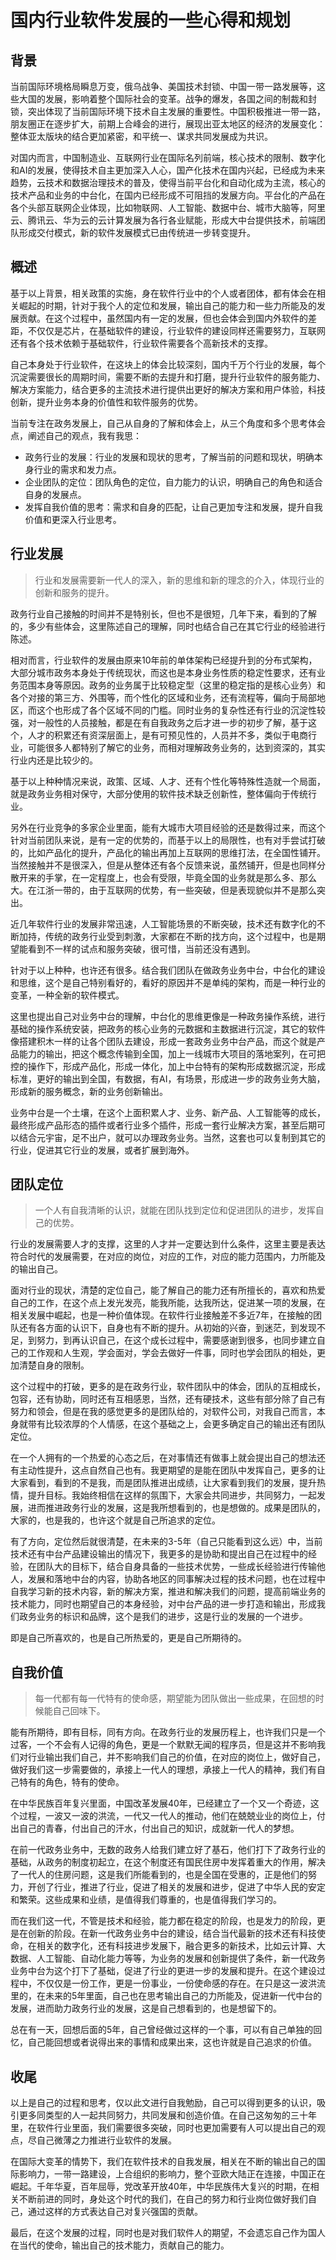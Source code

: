 # 国内行业软件发展的一些心得和规划



## 背景



当前国际环境格局瞬息万变，俄乌战争、美国技术封锁、中国一带一路发展等，这些大国的发展，影响着整个国际社会的变革。战争的爆发，各国之间的制裁和封锁，突出体现了当前国际环境下技术自主发展的重要性。中国积极推进一带一路，朋友圈正在逐步扩大，前期上合峰会的进行，展现出亚太地区的经济的发展变化：整体亚太版块的结合更加紧密，和平统一、谋求共同发展成为共识。

对国内而言，中国制造业、互联网行业在国际名列前端，核心技术的限制、数字化和AI的发展，使得技术自主更加深入人心，国产化技术在国内兴起，已经成为未来趋势，云技术和数据治理技术的普及，使得当前平台化和自动化成为主流，核心的技术产品和业务的中台化，在国内已经形成不可阻挡的发展方向。平台化的产品在各个头部互联网企业体现，比如物联网、人工智能、数据中台、城市大脑等，阿里云、腾讯云、华为云的云计算发展为各行各业赋能，形成大中台提供技术，前端团队形成交付模式，新的软件发展模式已由传统进一步转变提升。

## 概述


基于以上背景，相关政策的实施，身在软件行业中的个人或者团体，都有体会在相关崛起的时期，针对于我个人的定位和发展，输出自己的能力和一些力所能及的发展贡献。在这个过程中，虽然国内有一定的发展，但也会体会到国内外软件的差距，不仅仅是芯片，在基础软件的建设，行业软件的建设同样还需要努力，互联网还有各个技术依赖于基础软件，行业软件需要各个高新技术的支撑。

自己本身处于行业软件，在这块上的体会比较深刻，国内千万个行业的发展，每个沉淀需要很长的周期时间，需要不断的去提升和打磨，提升行业软件的服务能力、解决方案能力，结合更多的主流技术进行提供出更好的解决方案和用户体验，科技创新，提升业务本身的价值性和软件服务的优势。

当前专注在政务发展上，自己从自身的了解和体会上，从三个角度和多个思考体会点，阐述自己的观点，我有我思：

- 政务行业的发展：行业的发展和现状的思考，了解当前的问题和现状，明确本身行业的需求和发力点。
- 企业团队的定位：团队角色的定位，自力能力的认识，明确自己的角色和适合自身的发展点。
- 发挥自我价值的思考：需求和自身的匹配，让自己更加专注和发展，提升自我价值和更深入行业思考。


## 行业发展

> 行业和发展需要新一代人的深入，新的思维和新的理念的介入，体现行业的创新和服务的提升。

政务行业自己接触的时间并不是特别长，但也不是很短，几年下来，看到的了解的，多少有些体会，这里陈述自己的理解，同时也结合自己在其它行业的经验进行陈述。

相对而言，行业软件的发展由原来10年前的单体架构已经提升到的分布式架构，大部分城市政务本身处于传统现状，而这也是本身业务性质的稳定性要求，还有业务范围本身等原因。政务的业务属于比较稳定型（这里的稳定指的是核心业务）和各个对接的第三方、外围等，而个性化的区域和业务，还有流程等，偏向于局部地区，而这个也形成了各个区域不同的门槛。同时业务的复杂性还有行业的沉淀性较强，对一般性的人员接触，都是在有自我政务之后才进一步的初步了解，基于这个，人才的积累还有资深层面上，是有可预见性的，人员并不多，类似于电商行业，可能很多人都特别了解它的业务，而相对理解政务业务的，达到资深的，其实行业内还是比较少的。

基于以上种种情况来说，政策、区域、人才、还有个性化等特殊性造就一个局面，就是政务业务相对保守，大部分使用的软件技术缺乏创新性，整体偏向于传统行业。

另外在行业竞争的多家企业里面，能有大城市大项目经验的还是数得过来，而这个针对当前团队来说，是有一定的优势的，而基于以上的局限性，也有对手尝试打破的，比如产品化的提升，产品化的输出再加上互联网的思维打法，在全国性铺开。当然接触并不是很深入，但是从整体还有各个反馈来说，虽然铺开，但是也同样分散开来的手掌，在一定程度上，也会有受限，毕竟全国的业务就是那么多、那么大。在江浙一带的，由于互联网的优势，有一些突破，但是表现貌似并不是那么突出。

近几年软件行业的发展非常迅速，人工智能场景的不断突破，技术还有数字化的不断加持，传统的政务行业受到刺激，大家都在不断的找方向，这个过程中，也是期望能看到不一样的试点和服务突破，很可惜，当前还没有遇到。

针对于以上种种，也许还有很多。结合我们团队在做政务业务中台，中台化的建设和思维，这个是自己特别看好的，看好的原因并不是单纯的架构，而是一种行业的变革，一种全新的软件模式。

这里也提出自己对业务中台的理解，中台化的思维更像是一种政务操作系统，进行基础的操作系统安装，把政务的核心业务的元数据和主数据进行沉淀，其它的软件像搭建积木一样的让各个团队去建设，形成一套政务业务中台产品，而这个就是产品能力的输出，把这个概念传输到全国，加上一线城市大项目的落地案列，在可把控的操作下，形成产品化，形成一体化，加上中台特有的架构形成数据沉淀，形成标准，更好的输出到全国，有数据，有AI，有场景，形成进一步的政务业务大脑，形成新的服务概念，新的业务创新输出。

业务中台是一个土壤，在这个上面积累人才、业务、新产品、人工智能等的成长，最终形成产品形态的插件或者行业多个插件，形成一套行业解决方案，甚至后期可以结合元宇宙，足不出户，就可以办理政务业务。当然，这套也可以复制到其它的行业，促进其它行业的发展，或者扩展到海外。


## 团队定位

> 一个人有自我清晰的认识，就能在团队找到定位和促进团队的进步，发挥自己的优势。

行业的发展需要人才的支撑，这里的人才并一定要达到什么条件，这里主要是表达符合时代的发展需要，在对应的岗位，对应的工作，对应的能力范围内，力所能及的输出自己。

面对行业的现状，清楚的定位自己，能了解自己的能力还有所擅长的，喜欢和热爱自己的工作，在这个点上发光发亮，能我所能，达我所达，促进某一项的发展，在相关发展中崛起，也是一种价值体现。在软件行业接触差不多近7年，在接触的团队还有各方面的认识下，自身也有不断的提升。从初始的兴奋，到迷茫，到发现不足，到努力，到再认识自己，在这个成长过程中，需要感谢到很多，也同步建立自己的工作观和人生观，学会面对，学会去做好一件事，同时也学会团队的相处，更加清楚自身的限制。

这个过程中的打破，更多的是在政务行业，软件团队中的体会，团队的互相成长，包容，还有协助，同时还有互相感恩，当然，还有硬技术，这些有部分除了自己有努力和领会，但是在我的感觉更多的是团队给的，对软件公司，对我自己而言，本身就带有比较浓厚的个人情感，在这个基础之上，会更多确定自己的输出还有团队定位。

在一个人拥有的一个热爱的心态之后，在对事情还有做事上就会提出自己的想法还有主动性提升，这点自然自己也有。我更期望的是能在团队中发挥自己，更多的让大家看到，看到的不是我，而是团队推进出成绩，让大家看到我们的发展，提升热情，提升目标。我始终相信在这样的氛围下，大家会共同进步，共同努力，一起发展，进而推进政务行业的发展，这是我所想看到的，也是想做的。成果是团队的，大家的，也是我的，也许这个就是自己所追求的定位。

有了方向，定位然后就很清楚，在未来的3-5年（自己只能看到这么远）中，当前技术还有中台产品建设输出的情况下，我更多的是协助和提出自己在过程中的经验，在团队大的目标下，结合自身具备的一些技术优势，一些成长经验进行传输他人，发展和落地中台的内容，协助各地区的同事解决过程的技术问题，也在过程中自我学习新的技术内容，新的解决方案，推进和解决我们的问题，提高前端业务的技术能力，同时也期望自己的本身经验，对中台产品的进一步打造和输出，形成我们政务业务的标识和品牌，这个是我们的进步，这是行业的发展的一个进步。

即是自己所喜欢的，也是自己所热爱的，更是自己所期待的。

## 自我价值

> 每一代都有每一代特有的使命感，期望能为团队做出一些成果，在回想的时候能自己回味下。

能有所期待，即有目标，同有方向。在政务行业的发展历程上，也许我们只是一个过客，一个不会有人记得的角色，更是一个默默无闻的程序员，但是这并不影响我们对行业输出我们自己，并不影响我们自己的价值，在对应的岗位上，做好自己，做好我们这一步需要做的，承接上一代人的理想，承接上一代人的精神，我们有自己特有的角色，特有的使命。

在中华民族百年复兴里面，中国改革发展40年，已经建立了一个又一个奇迹，这个过程，一波又一波的洪流，一代又一代人的推动，他们在兢兢业业的岗位上，付出自己的青春，付出自己的汗水，付出自己的知识，成就新一代人的梦想。

在前一代政务业务中，无数的政务人给我们建立好了基石，他们打下了政务行业的基础，从政务的制度初起立，在这个制度还有国民住房中发挥着重大的作用，解决了一代人的住房问题，这是我们所能看到的，也是全国在受惠的，正是他们的努力，开创了行业，推进了行业，促进了相关的发展和进步，促进了中华人民的安定和繁荣。这些成果和业绩，是值得我们尊重的，也是值得我们学习的。

而在我们这一代，不管是技术和经验，能力都在稳定的阶段，也是发力的阶段，更是在创新的阶段。在新一代政务业务中台的建设，结合当代最新的技术还有科技使命，在相关的数字化，还有科技进步发展下，融合更多的新技术，比如云计算、大数据、人工智能、自动化能力等等，为业务的发展和创新提供了条件，新一代政务业务中台为这个打下了基础，促进了行业的更进一步的发展和提升。在这个建设过程中，不仅仅是一份工作，更是一份事业，一份使命感的存在。在只是这一波洪流里的，在未来的5年里面，自己也在思考输出自己的力所能及，促进新一代中台的发展，进而助力政务行业的发展，这是自己想看到的，也是想留下的。

总在有一天，回想后面的5年，自己曾经做过这样的一个事，可以有自己单独的回忆，自己能回想或者说得出来的事情和成果出来，这也许就是自己追求的价值。

## 收尾

以上是自己的过程和思考，仅以此文进行自我勉励，自己可以得到更多的认识，吸引更多同类型的人一起共同努力，共同发展和创造价值。在自己这匆匆的三十年里，在软件行业里面，我们需要很多突破，同时也更加需要有人可以提出自己的观点，尽自己微薄之力推进行业软件的发展。

在国际大变革的情势下，我们在软件技术的自我发展，相关在不断的输出自己的国际影响力，一带一路建设，上合组织的影响力，整个亚欧大陆正在连接，中国正在崛起。千年华夏，百年屈辱，党改革开放40年，中华民族伟大复兴的时期，在相关不断前进的同时，身处这个时代的我们，在自己的努力和行业岗位做好我们自己，通过这样的方式表达自己对复兴强国的贡献。

最后，在这个发展的过程，同时也是对我们软件人的期望，不会遗忘自己作为国人在当代的使命，输出自己的技术能力，贡献自己的能力。
